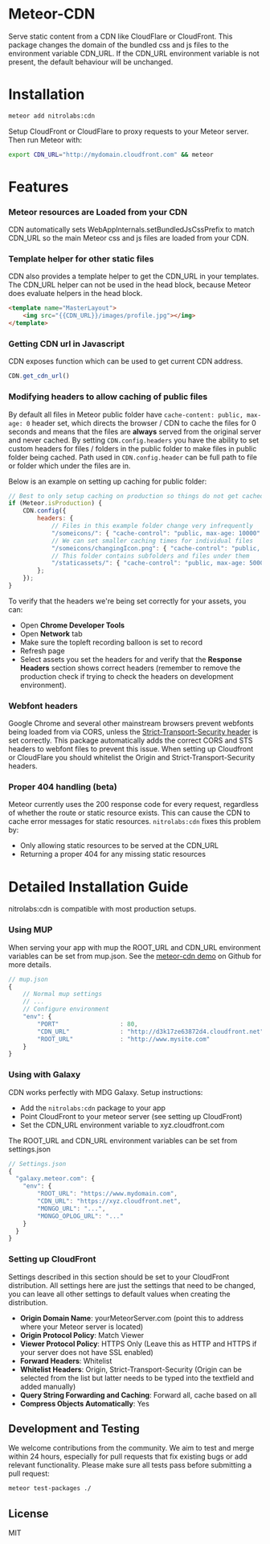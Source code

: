 Meteor-CDN
===========

Serve static content from a CDN like CloudFlare or CloudFront. This package changes the domain of the bundled css and js files to the environment variable CDN_URL. If the CDN_URL environment variable is not present, the default behaviour will be unchanged.

Installation
===============
```sh
meteor add nitrolabs:cdn
```

Setup CloudFront or CloudFlare to proxy requests to your Meteor server. Then run Meteor with:
```sh
export CDN_URL="http://mydomain.cloudfront.com" && meteor
```

Features
========

### Meteor resources are Loaded from your CDN
CDN automatically sets WebAppInternals.setBundledJsCssPrefix to match CDN_URL so the main Meteor css and js files are loaded from your CDN.

### Template helper for other static files
CDN also provides a template helper to get the CDN_URL in your templates.
The CDN_URL helper can not be used in the head block, because Meteor does
evaluate helpers in the head block.

```html
<template name="MasterLayout">
	<img src="{{CDN_URL}}/images/profile.jpg"></img>
</template>
```

### Getting CDN url in Javascript
CDN exposes function which can be used to get current CDN address.

```javascript
CDN.get_cdn_url()
```
### Modifying headers to allow caching of public files
By default all files in Meteor public folder have `cache-content: public, max-age: 0` header set, which directs the browser / CDN to cache the files for 0 seconds and means that the files are **always** served from the original server and never cached. By setting `CDN.config.headers` you have the ability to set custom headers for files / folders in the public folder to make files in public folder being cached. Path used in `CDN.config.header` can be full path to file or folder which under the files are in.

Below is an example on setting up caching for public folder:

```javascript
// Best to only setup caching on production so things do not get cached on development
if (Meteor.isProduction) {
    CDN.config({
        headers: {
            // Files in this example folder change very infrequently
            "/someicons/": { "cache-control": "public, max-age: 10000" },
            // We can set smaller caching times for individual files
            "/someicons/changingIcon.png": { "cache-control": "public, max-age: 100" },
            // This folder contains subfolders and files under them
            "/staticassets/": { "cache-control": "public, max-age: 5000" },
        };
    });
}
```

To verify that the headers we're being set correctly for your assets, you can:
- Open **Chrome Developer Tools**
- Open **Network** tab
- Make sure the topleft recording balloon is set to record
- Refresh page
- Select assets you set the headers for and verify that the **Response Headers** section shows correct headers (remember to remove the production check if trying to check the headers on development environment).

### Webfont headers
Google Chrome and several other mainstream browsers prevent webfonts being loaded from via CORS, unless the [Strict-Transport-Security  header](https://developer.mozilla.org/en-US/docs/Web/Security/HTTP_strict_transport_security) is set correctly. This package automatically adds the correct CORS and STS headers to webfont files to prevent this issue. When setting up Cloudfront or CloudFlare you should whitelist the Origin and Strict-Transport-Security headers.

### Proper 404 handling (beta)
Meteor currently uses the 200 response code for every request, regardless of whether the route or static resource exists. This can cause the CDN to cache error messages for static resources. `nitrolabs:cdn` fixes this problem by:
* Only allowing static resources to be served at the CDN_URL
* Returning a proper 404 for any missing static resources

Detailed Installation Guide
===========================
nitrolabs:cdn is compatible with most production setups.

### Using MUP
When serving your app with mup the ROOT_URL and CDN_URL environment variables can be set from mup.json. See the [meteor-cdn demo](https://github.com/NitroLabs/meteor-cdn-demo/) on Github for more details.

```js
// mup.json
{
    // Normal mup settings
    // ...
    // Configure environment
    "env": {
        "PORT"                 : 80,
        "CDN_URL"              : "http://d3k17ze63872d4.cloudfront.net",
        "ROOT_URL"             : "http://www.mysite.com"
    }
}
  ```

### Using with Galaxy
CDN works perfectly with MDG Galaxy. Setup instructions:
* Add the `nitrolabs:cdn` package to your app
* Point CloudFront to your meteor server (see setting up CloudFront)
* Set the CDN_URL environment variable to xyz.cloudfront.com

The ROOT_URL and CDN_URL environment variables can be set from settings.json
```javascript
// Settings.json
{
  "galaxy.meteor.com": {
    "env": {
        "ROOT_URL": "https://www.mydomain.com",
        "CDN_URL": "https://xyz.cloudfront.net",
        "MONGO_URL": "...",
        "MONGO_OPLOG_URL": "..."
    }
  }
}
```

### Setting up CloudFront
Settings described in this section should be set to your CloudFront distribution. All settings here are just the settings that need to be changed, you can leave all other settings to default values when creating the distribution.

* **Origin Domain Name**: yourMeteorServer.com (point this to address where your Meteor server is located)
* **Origin Protocol Policy**: Match Viewer
* **Viewer Protocol Policy**: HTTPS Only (Leave this as HTTP and HTTPS if your server does not have SSL enabled)
* **Forward Headers**: Whitelist
* **Whitelist Headers**: Origin, Strict-Transport-Security (Origin can be selected from the list but latter needs to be typed into the textfield and added manually)
* **Query String Forwarding and Caching**: Forward all, cache based on all
* **Compress Objects Automatically**: Yes

Development and Testing
-----------------------
We welcome contributions from the community. We aim to test and merge within 24 hours, 
especially for pull requests that fix existing bugs or add relevant functionality. 
Please make sure all tests pass before submitting a pull request:
```sh
meteor test-packages ./
```


License
------

MIT

